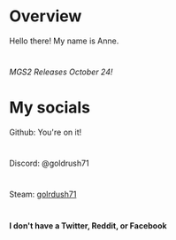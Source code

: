 # Overview
Hello there! My name is Anne.
#
*MGS2 Releases October 24!*



# My socials
Github: You're on it!
#
Discord: @goldrush71
#
Steam: [golrdush71](https://steamcommunity.com/id/goldrush71)
#
**I don't have a Twitter, Reddit, or Facebook**
